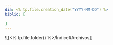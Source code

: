 ```yaml
---
dia: <% tp.file.creation_date("YYYY-MM-DD") %>
biblio: [
	
]
---
```










![[<% tp.file.folder() %>/Índice#Archivos]]
